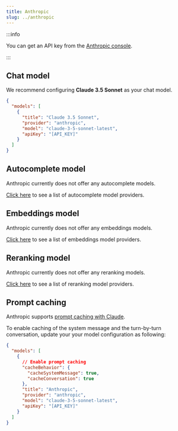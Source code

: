 ```yaml
---
title: Anthropic
slug: ../anthropic
---
```


:::info

You can get an API key from the [Anthropic console](https://console.anthropic.com/account/keys).

:::

## Chat model

We recommend configuring **Claude 3.5 Sonnet** as your chat model.

```json title="config.json (Deprecated)"
{
  "models": [
    {
      "title": "Claude 3.5 Sonnet",
      "provider": "anthropic",
      "model": "claude-3-5-sonnet-latest",
      "apiKey": "[API_KEY]"
    }
  ]
}
```

## Autocomplete model

Anthropic currently does not offer any autocomplete models.

[Click here](../../model-types/autocomplete.md) to see a list of autocomplete model providers.

## Embeddings model

Anthropic currently does not offer any embeddings models.

[Click here](../../model-types/embeddings.md) to see a list of embeddings model providers.

## Reranking model

Anthropic currently does not offer any reranking models.

[Click here](../../model-types/reranking.md) to see a list of reranking model providers.

## Prompt caching

Anthropic supports [prompt caching with Claude](https://docs.anthropic.com/en/docs/build-with-claude/prompt-caching).

To enable caching of the system message and the turn-by-turn conversation, update your your model configuration as following:

```json title="config.json (Deprecated)"
{
  "models": [
    {
      // Enable prompt caching
      "cacheBehavior": {
        "cacheSystemMessage": true,
        "cacheConversation": true
      },
      "title": "Anthropic",
      "provider": "anthropic",
      "model": "claude-3-5-sonnet-latest",
      "apiKey": "[API_KEY]"
    }
  ]
}
```
